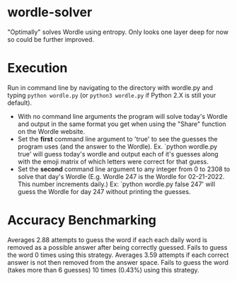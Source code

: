# wordle-solver

"Optimally" solves Wordle using entropy. Only looks one layer deep for now so could be further improved. 

# Execution

Run in command line by navigating to the directory with wordle.py and typing `python wordle.py` (or `python3 wordle.py` if Python 2.X is still your default).
- With no command line arguments the program will solve today's Wordle and output in the same format you get when using the "Share" function on the Wordle website.
- Set the **first** command line argument to 'true' to see the guesses the program uses (and the answer to the Wordle). Ex. `python wordle.py true' will guess today's wordle and output each of it's guesses along with the emoji matrix of which letters were correct for that guess.
 - Set the **second** command line argument to any integer from 0 to 2308 to solve that day's Wordle (E.g. Wordle 247 is the Wordle for 02-21-2022. This number increments daily.) Ex: `python wordle.py false 247' will guess the Wordle for day 247 without printing the guesses. 


# Accuracy Benchmarking

Averages 2.88 attempts to guess the word if each each daily word is removed as a possible answer after being correctly guessed. Fails to guess the word 0 times using this strategy.
Averages 3.59 attempts if each correct answer is not then removed from the answer space. Fails to guess the word (takes more than 6 guesses) 10 times (0.43%) using this strategy. 
